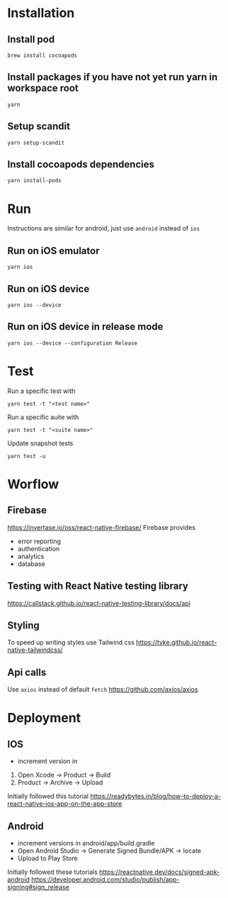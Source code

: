 # Installation

## Install pod
```
brew install cocoapods
```

## Install packages if you have not yet run yarn in workspace root
```
yarn
```

## Setup scandit
```
yarn setup-scandit
```

## Install cocoapods dependencies
```
yarn install-pods
```

# Run

Instructions are similar for android, just use `android` instead of `ios`

## Run on iOS emulator 
```
yarn ios
```

## Run on iOS device
```
yarn ios --device
```

## Run on iOS device in release mode
```
yarn ios --device --configuration Release
```

# Test

Run a specific test with
```
yarn test -t "<test name>"
```

Run a specific auite with
```
yarn test -t "<suite name>"
```

Update snapshot tests
```
yarn test -u
```

# Worflow

## Firebase
https://invertase.io/oss/react-native-firebase/
Firebase provides 
- error reporting
- authentication
- analytics
- database

## Testing with React Native testing library
https://callstack.github.io/react-native-testing-library/docs/api

## Styling
To speed up writing styles use Tailwind css https://tvke.github.io/react-native-tailwindcss/

## Api calls
Use `axios` instead of default `fetch`
https://github.com/axios/axios

# Deployment

## IOS
- increment version in
1. Open Xcode -> Product -> Build
2. Product -> Archive -> Upload

Initially followed this tutorial
https://readybytes.in/blog/how-to-deploy-a-react-native-ios-app-on-the-app-store

## Android
- increment versions in android/app/build.gradle
- Open Android Studio -> Generate Signed Bundle/APK -> locate
- Upload to Play Store

Initially followed these tutorials
https://reactnative.dev/docs/signed-apk-android
https://developer.android.com/studio/publish/app-signing#sign_release
